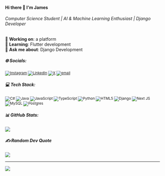 #### Hi there 👋 I'm James<br/>
###### Computer Science Student | AI & Machine Learning Enthusiast | Django Developer<br/>
🔭 **Working on**: a platform <br/>
🌱 **Learning**: Flutter development <br/>
💬 **Ask me about**: Django Development  <br/>
##### 🌐 Socials:
<sub> [![Instagram](https://img.shields.io/badge/Instagram-%23E4405F.svg?logo=Instagram&logoColor=white)](https://instagram.com/https://www.instagram.com/tinted.color/) [![LinkedIn](https://img.shields.io/badge/LinkedIn-%230077B5.svg?logo=linkedin&logoColor=white)](https://linkedin.com/in/https://www.linkedin.com/in/james-angatia-8b9b2a2b8/) [![X](https://img.shields.io/badge/X-black.svg?logo=X&logoColor=white)](https://x.com/https://x.com/48__400) [![email](https://img.shields.io/badge/Email-D14836?logo=gmail&logoColor=white)](mailto:jamesangatia445@gmail.com) </sub>

##### 💻 Tech Stack:
<sub>![C#](https://img.shields.io/badge/c%23-%23239120.svg?style=for-the-badge&logo=csharp&logoColor=white) ![Java](https://img.shields.io/badge/java-%23ED8B00.svg?style=for-the-badge&logo=openjdk&logoColor=white) ![JavaScript](https://img.shields.io/badge/javascript-%23323330.svg?style=for-the-badge&logo=javascript&logoColor=%23F7DF1E) ![TypeScript](https://img.shields.io/badge/typescript-%23007ACC.svg?style=for-the-badge&logo=typescript&logoColor=white) ![Python](https://img.shields.io/badge/python-3670A0?style=for-the-badge&logo=python&logoColor=ffdd54) ![HTML5](https://img.shields.io/badge/html5-%23E34F26.svg?style=for-the-badge&logo=html5&logoColor=white) ![Django](https://img.shields.io/badge/django-%23092E20.svg?style=for-the-badge&logo=django&logoColor=white) ![Next JS](https://img.shields.io/badge/Next-black?style=for-the-badge&logo=next.js&logoColor=white) ![MySQL](https://img.shields.io/badge/mysql-4479A1.svg?style=for-the-badge&logo=mysql&logoColor=white) ![Postgres](https://img.shields.io/badge/postgres-%23316192.svg?style=for-the-badge&logo=postgresql&logoColor=white)  </sub>
##### 📊 GitHub Stats:
<sub>![](https://nirzak-streak-stats.vercel.app/?user=cloneyjay&theme=shadow_blue&hide_border=false)<br/>
</sub>

##### ✍️ Random Dev Quote
![](https://quotes-github-readme.vercel.app/api?type=horizontal&theme=radical)

---
[![](https://visitcount.itsvg.in/api?id=cloneyjay&icon=3&color=1)](https://visitcount.itsvg.in)
